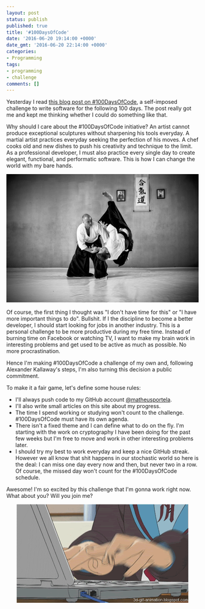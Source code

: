 ```yaml
---
layout: post
status: publish
published: true
title: '#100DaysOfCode'
date: '2016-06-20 19:14:00 +0000'
date_gmt: '2016-06-20 22:14:00 +0000'
categories:
- Programming
tags:
- programming
- challenge
comments: []
---
```


Yesterday I read [this blog post on #100DaysOfCode](https://medium.freecodecamp.com/join-the-100daysofcode-556ddb4579e4), a self-imposed challenge to write software for the following 100 days. The post really got me and kept me thinking whether I could do something like that.

Why should I care about the #100DaysOfCode initiative? An artist cannot produce exceptional sculptures without sharpening his tools everyday. A martial artist practices everyday seeking the perfection of his moves. A chef cooks old and new dishes to push his creativity and technique to the limit. As a professional developer, I must also practice every single day to create elegant, functional, and performatic software. This is how I can change the world with my bare hands.

<center><img src="/assets/images/martial_arts.jpg"></center>

Of course, the first thing I thought was "I don't have time for this" or "I have more important things to do". Bullshit. If I the discipline to become a better developer, I should start looking for jobs in another industry. This is a personal challenge to be more productive during my free time. Instead of burning time on Facebook or watching TV, I want to make my brain work in interesting problems and get used to be active as much as possible. No more procrastination.

Hence I'm making #100DaysOfCode a challenge of my own and, following Alexander Kallaway's steps, I'm also turning this decision a public commitment.

To make it a fair game, let's define some house rules:

- I'll always push code to my GitHub account [@matheusportela](https://github.com/matheusportela/).
- I'll also write small articles on this site about my progress.
- The time I spend working or studying won't count to the challenge. #100DaysOfCode must have its own agenda.
- There isn't a fixed theme and I can define what to do on the fly. I'm starting with the work on cryptography I have been doing for the past few weeks but I'm free to move and work in other interesting problems later.
- I should try my best to work everyday and keep a nice GitHub streak. However we all know that shit happens in our stochastic world so here is the deal: I can miss one day every now and then, but never two in a row. Of course, the missed day won't count for the #100DaysOfCode schedule.

Awesome! I'm so excited by this challenge that I'm gonna work right now. What about you? Will you join me?

<center><img src="/assets/images/typing.gif"></center>